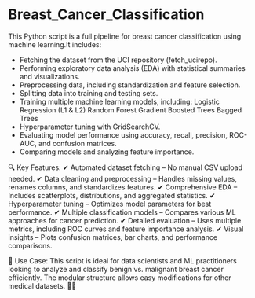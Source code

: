 # Breast_Cancer_Classification
 This Python script is a full pipeline for breast cancer classification using machine learning.It includes:

- Fetching the dataset from the UCI repository (fetch_ucirepo).
- Performing exploratory data analysis (EDA) with statistical summaries and visualizations.
- Preprocessing data, including standardization and feature selection.
- Splitting data into training and testing sets.
- Training multiple machine learning models, including:
  Logistic Regression (L1 & L2)
  Random Forest
  Gradient Boosted Trees
  Bagged Trees
- Hyperparameter tuning with GridSearchCV.
- Evaluating model performance using accuracy, recall, precision, ROC-AUC, and confusion matrices.
- Comparing models and analyzing feature importance.

🔍 Key Features:
✔ Automated dataset fetching – No manual CSV upload needed.
✔ Data cleaning and preprocessing – Handles missing values, renames columns, and standardizes features.
✔ Comprehensive EDA – Includes scatterplots, distributions, and aggregated statistics.
✔ Hyperparameter tuning – Optimizes model parameters for best performance.
✔ Multiple classification models – Compares various ML approaches for cancer prediction.
✔ Detailed evaluation – Uses multiple metrics, including ROC curves and feature importance analysis.
✔ Visual insights – Plots confusion matrices, bar charts, and performance comparisons.

🚀 Use Case:
This script is ideal for data scientists and ML practitioners looking to analyze and classify benign vs. malignant breast cancer efficiently. The modular structure allows easy modifications for other medical datasets. 🚀😊

